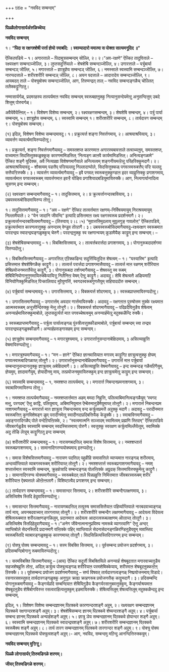 +++
title = "नवविद सम्बन्दम्"

+++


**पिळ्ळैलोगासार्यर्अरुळिच्चॆय्द**

**नवविद सम्बन्दम्**

१।  **“पिदा स रक्षगश्शेषी पर्त्ता ज्ञेयो रमाबदि: । स्वाम्यादारो ममात्मा
    स पोक्ता सात्यमनूदिद ॥”**

ऎऩ्किऱपडिये – १। अगारत्ताले – पिदाबुत्रसम्बन्दम् सॊल्लि, २। २।”अव-रक्षणे” ऎऩ्किऱ तादुविऩाले – रक्ष्यरक्षग सम्बन्दञ्जॊल्लि, ३। लुप्तसदुर्त्तियाले – शेषशेषि सम्बन्दञ्जॊल्लि, ४। उगारत्ताले – पर्त्रुबार्या सम्बन्दञ् जॊल्लि, ५। मगारत्ताले – ज्ञात्रुज्ञेय सम्बन्दञ् जॊल्लि, ६। नमस्साले स्वस्वामि सम्बन्दञ्जॊल्लि, ७। नारप्पदत्ताले – शरीरशरीरि सम्बन्दञ् जॊल्लि, ८। अयन पदत्ताले – आदारादेय सम्बन्दञ्जॊल्लि, ९। आयबदत् ताले – पोक्त्रुबोक्य सम्बन्दञ्जॊल्लि, आग, तिरुमन्द्रत् ताल् – नवविद सम्बन्दङ्गळैच् चॊल्लित् तलैक्कट्टुगिऱतु।

नम्मासार्यर्गळ्, प्रदमरहस्य तात्पर्यमाऩ नवविद सम्बन्दम् स्वरूबज्ञऩुक्कु नित्यानुसन्देयमॆऩ्ऱु अनुसन्दित्तुम् उबदे शित्तुम् पोरुवर्गळ्।

अवैयॆवैयॆऩ्ऩिल् – १। विशेषण विशेष्य सम्बन्दम्, २। रक्ष्यरक्षगसम्बन्दम्, ३। शेषशेषि सम्बन्दम्, ४। पर्त्रु पार्या सम्बन्दम्, ५। ज्ञात्रुज्ञेय सम्बन्दम्, ६। स्वस्वामि सम्बन्दम् १। शरीरशरीरि सम्बन्दम्, ८। तार्यदारग सम्बन्दम् ९। पोक्त्रुबोक्य सम्बन्दम्।

\(१\) इदिल्, विशेषण विशेष्य सम्बन्दमावदु। १। प्रक्रुत्यर्त्त शङ्गा निवर्त्तगमाय्, २। आश्रयाश्रयियाय्, ३। व्यावर्त्तग व्यावर्त्यमायिरुप्पदॊऩ्ऱु।

१।   प्रक्रुत्यर्त्त, शङ्गा निवर्त्तगमागैयावदु – समस्तशप्त कारणमाऩ
    अगारस्वबावत्ताले तत्वाच्यऩुम्, समस्तशप्त, वाच्यमाऩ
    सिदसित्तुक्कळुक्कुक् कारणमामिडत्तिल् ‘नित्यङ्ग ळाऩवै
    कार्यमामिडत्तिल्। अनित्यङ्गळामे” ऎऩ्किऱ शङ्गै युदिक्क, अवै
    नित्यप्रह्म विशेषणमागैयाले अनित्यत्वम् शङ्गनीयमऩ्ऱॆऩ्ऱु
    परिहरिक्कुमदागै। २।  आश्रयाश्रयियावदु – शौक्ल्यम् पडत्तैप् पऱ्ऱियल्लदु निल्लादाप्पोले,
    सिदसित्तुक्कळ् पगवत्स्वरूबत्तैप् पऱ्ऱि यल्लदु सत्तैयऱ्ऱिरुक्कै। ३।  व्यावर्त्तग व्यावर्त्यमागैयावदु – इवै पगवत् स्वरूबत्तुक्कुण्डाऩ इदर
    व्याव्रुत्तिक्कु प्रगाशगमाय्, व्यावर्त्यमाऩ पगवत्स्वरूबम्
    व्यावर्त्तगमाऩ इवऱ्ऱै यॊऴिय प्रगाशियादबडियुमायिरुक्कै। आग,
    नित्यगार्यानादित्व सूसगम् इन्द सम्बन्दम्।

\(२\) रक्ष्यरक्षग सम्बन्दमागैयावदु – १। तादुसित्तमाय्, २। प्र क्रुत्यर्त्तानन्दरबावियाय्, ३। उबयस्वरूबोसिदमायिरुप्प तॊऩ्ऱु।

१।   तादुसित्तमागैयावदु – १। “अव – रक्षणे” ऎऩ्किऱ तात्वर्त्तमाऩ
    रक्षणम्–निर्विषयमायुम् निराश्रयमायुम् निल्लामैयाले। २ “येन जादानि
    जीवन्दि” इत्यादि प्रसित्तमाऩ रक्ष्य रक्षगस्वरूब प्रदर्शनमागै। २।  प्रक्रुत्यर्त्तानन्दरबावित्वमागैयावदु – (तिरुवाय् २।८।५)
    “मूवात्तऩिमुदलाय् मूवुलगुङ् गावलोऩ्” ऎऩ्किऱपडिये, प्रक्रुत्यर्त्तमाऩ
    कारणत्वत्तुक्कु अनन्दरम् वेण्डुव तॊऩ्ऱागै। ३।  उबयस्वरूबोसिदमागैयावदु–रक्ष्यरक्षग स्वरूबमाऩ पारदन्द्र्य
    स्वादन्द्र्यङ्गळुक्कुच् चेरुगै। परदन्द्रऩुक्कु स्व रक्षणान्वयम्
    कूडामैयैक् काट्टुम् इन्द सम्बन्दम्। –

\(३\) शेषशेषिसम्बन्दमावदु – १। विबक्तिसित्तमाय्, २। तात्वर्त्तबरार्त्तदा प्रगाशगमाय्, ३। पोगानुरूबदादर्शगमा यिरुप्पदॊऩ्ऱु।

१।  विबक्तिसित्तमागैयावदु – अगारत्तिल् एऱिक्कऴिन्द सदुर्त्तियिलुदित्त
    शेषत्वम् – १। “यस्यास्मि” इत्यादि प्रसित्तमाऩ शेषशेषिगळैक् काट्टुगै। २।  तात्वर्त्त परार्त्तदा प्रगाशगमासैयावदु – तात्वर्त्त माऩ रक्षणम्
    शरीरियाऩ शेषिप्रयोजनमत्तऩैयॆऩ्ऱु काट्टुगै, ३।  पोगानुरूबदा तर्शगमागैयावदु – शेषवस्तु स्व रूबम्
    शेषिविनियोगानुगुणमायिरुक्कैयायिऱ्ऱु निलैनिऩ्ऱ वेषम् ऎऩ्ऱु काट्टुगै।
    अदावदु। शेषि शेषत्वत्तै अऴियमाऱि विनियोगिक्कुमिडत्तिल् पिऱ्कालियाद
    मुऱैयुणर्त्ति, स्वगदस्वरूबगुणत्तैयुम् सहियाददॊरु सम्बन्दम्।

\(४\) पर्त्रुबार्या सम्बन्दमावदु-१। उगारसित्तमाय्, २। विबक्त्यर्त्त शोदगमाय्, ३। स्वरूबप्राप्तमायिरुप्पदॊऩ्ऱु।

१।  उगारसित्तमागैयावदु – उगारार्त्तम् अवदार णार्त्तमायिरुक्कै। अदावदु –
    रक्षगऩाऩ पुरुषोत्तम ऩुक्के रक्ष्यमाऩ आत्मस्वरूबम्
    अऱ्ऱुत्तीर्न्दिरुक्कु मॆऩ्ऱु तोऱ्ऱुगै। २।  विबक्त्यर्त्त शोदगमागैयावदु – पदिव्रदैयिऩुडैय शेषेत्वम्
    अनन्यार्हमायिरुक्कुमाबोले, लुप्तसदुर्त्यर्त्त माऩ पगवच्चेषत्वमुम्
    अनन्यार्हमॆऩ्ऱु मऱुक्कळैन्दि रुक्कै।

 ३ स्वरूबप्राप्तमागैयावदु – पर्त्रुत्व पार्यात्वङ्गळ् पुंस्त्रीत्वत्तुक्कीडामाबोले, पर्त्रुबार्या सम्बन्दम् स्वा तन्द्र्य पारदन्द्र्यङ्गळुक्कीडागै। अन्यार्हप्रसङ्गासहम् इन्द सम्बन्दम्।

\(५\) ज्ञात्रुज्ञेय सम्बन्दमागैयावदु – १ मगारत्रुश्यमाय्, २ उगारार्त्तानुसन्दानाबेक्षिदमाय्, ३ असित्व्याव्रुत्ति वेषमायिरुप्पदॊऩ्ऱु।

१।  मगारत्रुश्यमागैयावदु – १। “मन – ज्ञाने” ऎऩ्किऱ ज्ञानवासियाऩ मगारम्
    काट्टुगिऱ ज्ञात्रुत्वत्तुक्कु ज्ञेयम् पगवत्स्वरूबादिगळाय्त्
    तोऩ्ऱुगै। २।  उगारार्त्तानुसन्दानाबेक्षिदमागैयावदु – उगारार्त्त माऩ पर्त्रुबार्या
    सम्बन्दानुसन्दानत्तुक्कु ज्ञात्रुत्वम् अबेक्षिदमागै। ३।  असित्व्याव्रुत्ति वेषमागैयावदु – इन्द सम्बन्दङ् गळैयऱिगैयुम्,
    ज्ञेयमुम्, ज्ञादावागैयुम्, ज्ञेयादीनमु माय्,
    तत्प्रयोजनमुमायिरुक्कुम् इन्द ज्ञात्रुत्वमॆऩ्ऱु काट्टुम् इन्द
    सम्बन्दम्।

\(६\) स्वस्वामि सम्बन्दमावदु – १, नमश्शप्त तात्पर्यमाय्, २। मगारार्त्त निबन्दनप्रमनाशगमाय्, ३। स्वाबाविगमायिरुप्प तॊऩ्ऱु।

१।  नमश्शप्त तात्पर्यमागैयावदु – नमश्शप्तार्त्तमाऩ अहम् ममदा निव्रुत्ति,
    पलित्वाबिमानित्वङ्गळैयुम् ‘स्वगद मऩ्ऱु, परगदम्’ ऎऩ्ऱु काट्टि,
    पलियुमाय्, अबिमानियुमाऩ ऎम्बॆरुमाऩुडैमैयुमाय्त् तोऩ्ऱुगै। २।  मगारार्त्त निबन्दनप्रम नाशगमागैयावदु – मगारार्त्त माऩ ज्ञात्रुत्व
    निबन्दनमाय् वन्द कर्त्रुत्वप्रमत्तै अऱुक्कु मदागै। अदावदु –
    परादीनमाऩ स्वरूबत्तिऩ् कुणविशेषङ्ग ळुम् परादीनमॆऩ्ऱु
    स्वादीनदाप्रदिबत्तियैक् कॆडुक्कै। ३।  स्वाबाविगमागैयावदु – अहङ्गारादिगळैप् पोले वन्देऱियऩ्ऱिक्के, २।
    “स्वत्वमात्मनि सञ्जादम् स्वामित्वम् प्रह्मणि स्तिदम्” ऎऩ्किऱपडिये
    जीवबरर्गळुडैय स्वस्वामि सम्बन्दम् स्वदस्सित्तमाय्प् पोरुगै।
    स्वत्तुक्कु स्वरक्षण कर्त्रुत्वमिल्लैयॆऩ्ऱुम्, स्वामिक्के अदु तॊऴि
    लॆऩ्ऱुम् काट्टुगिऱतु इन्द सम्बन्दम्

\(७\) शरीरशरीरि सम्बन्दमावदु – १। नारायणबदत्तिल् समास विशेष सित्तमाय्, २। नमश्शप्तार्त्त स्वरूबप्रगाशगमाय्, ३। सामानादिगरण्ययोक्यमाय् इरुप्पदॊऩ्ऱु।

१।  समास विशेषसित्तमागैयावदु – नारायण पदत्तिल् पहुव्रीहि समासत्तिले
    व्याप्यमाऩ नारङ्गळ् शरीरमाय्, अन्दर्व्याप्तियाले व्याबगस्वरूबम्
    शरीरियाय्त् तोऩ्ऱुगै। २।  नमश्शप्तार्त्त स्वरूबप्रगाशगमागैयावदु – नमश् शप्तार्त्तमाऩ स्वस्वामि
    सम्बन्दम्, क्रुहक्षेत्रादि सम्बन्दङ्गळ् पोलऩ्ऱिक्के अप्रुदक्
    सित्तमायिरुक्कुमॆऩ्ऱु काट्टुगै। ३।  सामानादिगरण्य योक्यमागैयावदु – स्वरूबबेदत् ताले पिन्नप्रव्रुत्ति
    निमित्तमाऩ जीवबरस्वरूबम् शरीर शरीरियाऩ ऐक्यत्ताले ऒऩ्ऱॆऩ्ऩलागै।
    विशिष्टात्वैद प्रगाशगम् इन्द सम्बन्दम्।

\(८\) तार्यदारग सम्बन्दमावदु – १। समासान्दर सित्तमाय्, २। शरीरशरीरि सम्बन्दैगलक्षणमाय्, ३। असित्विशेष स्तिदि हेदुवायिरुप्पदॊऩ्ऱु।

१।  समासान्दर सित्तमागैयावदु – नारायणबदत्तिल् तत्पुरुष समाससित्तैयाऩ
    पहिर्व्याप्तियाले नारबदवाच्यङ्गळ् तार्य माय्, अयनबदवाच्यऩ्
    तारगऩाय्त् तोऩ्ऱुगै। २।  शरीरशरीरि सम्बन्दैग लक्षणमागैयावदु – आदेयत्व विदेयत्व शेषित्वरूबमाऩ
    शरीरलक्षणङ्गळिलुम्, प्रदानमाऩ आदेयत्व आदारत्वरूबलक्षणम् ऒऩ्ऱाय्त्
    तोऩ्ऱुगै। ३।  असित्विशेष स्तिदिहेदुवागैयावदु – १।”अनेग जीवेनात्मनानुप्रविश्य
    नामरूबे व्यागरवाणि” ऎऩ्ऱु अन्दर् व्याप्तिबोले सेदनस्तिदि प्रदानमागै
    यऩ्ऱिक्के पहिर् व्याप्तियाले सेदनासेदनङ्गळिरण्डिऩुडैयवुम् व्यवस्तिद
    स्वरूबस्तिदि व्याबारङ्गळुक्कुक् कारणमाय्त् तोऩ्ऱुगै।
    सिदसिन्नित्यस्तिदिगारणम् इन्द सम्बन्दम्।

\(९\) पोक्त्रु पोक्य सम्बन्दमावदु – १। सरम विबक्ति सित्तमाय्, २। पूर्वसम्बन्द प्रयोजन प्रदर्शगमाय्, ३। प्रदिसम्बन्दिबोगानु रूबमायिरुप्पदॊऩ्ऱु।

१।  सरमविबक्ति सित्तमागैयावदु – (आय) ऎऩ्किऱ सदुर्त्ती विबक्तियिले
    अनन्यार्ह शेषबूदऩाऩ मगारवाच्यऩुडैय सहजशेषव्रुत्ति तोऩ्ऱ, अदिल्
    कर्त्रुत्व पोक्त्रुत्वङ्गळ् शरीरियाऩ परमशेषिक्केयाय्, शरीरमाऩ
    शेषबूदऩुक्कऩ्ऱॆऩ् ऱिरुक्कै। २।  पूर्वसम्बन्द प्रयोजग प्रदर्शगमागैयावदु – सर्प्प विषवत्
    तार्यदारगत्वङ्गळ् निष्प्रयोजनमाय् विडादे। रसनारसवस्तुवत्
    तार्यदारगङ्गळुक्कु अनुगूल क्राह्य क्राहगरूब प्रयोजनत्तैक्
    काट्टुमदागै। ३।  प्रदिसम्बन्दि पोगानुरूबमागैयावदु – कैङ्गर्यप्रदि सम्बन्दियाऩ
    शेषियिऩुडैय कैङ्गर्यरसानुबवत्तुक्कुम्, कैङ्गर्याश्रयमाऩ शेषबूदऩुडैय
    शेषिबोगविरुत्त रसत्वराहित्यत्तुक्कुम् इडमायिरुक्कै। शेषित्वत्तिलुम्
    शेषत्वत्तिलुम् मऱुक्कळैन्ददु इन्द सम्बन्दम्,

इदिल्, १। विशेषण विशेष्य सम्बन्दज्ञानम् पिऱक्कवे कारणान्दरशङ्गै अऱुम्, २। रक्ष्यरक्षग सम्बन्दज्ञानम् पिऱक्कवे रक्षगान्दरशङ्गै अऱुम्। ३। शेषशेषिसम्बन्द ज्ञानम् पिऱक्कवे शेष्यन्दरशङ्गै अऱुम्। ४। पर्त्रुबार्या सम्बन्द ज्ञानम् पिऱक्कवे अन्यार्हशङ्गै अऱुम्। ५। ज्ञात्रु ञेय सम्बन्दज्ञानम् पिऱक्कवे ज्ञेयान्दर शङ्गै अऱुम्। ६। स्वस्वामि सम्बन्दज्ञानम् पिऱक्कवे स्वादन्द्र्यशङ्गै अऱुम्। ७। शरीरशरीरि सम्बन्दज्ञानम् पिऱक्कवे स्वरूबैक्य शङ्गै अऱुम्। ८। तार्य तारग सम्बन्दज्ञानम् पिऱक्कवे तारगान्दर शङ्गै अऱुम्। ९। पोक्त्रु पोक्य सम्बन्दज्ञानम् पिऱक्कवे पोक्त्रुत्वशङ्गै अऱुम्।- आग, नवविद, सम्बन्दमु मऱिन्दु आनन्दित्तिरुक्कवुम्।

**नवविद सम्बन्दम् मुऱ्ऱिऱ्ऱु।**

**पिळ्ळै लोगासार्यर् तिरुवडिगळे शरणम्।**

**जीयर् तिरुवडिगळे शरणम्**।

